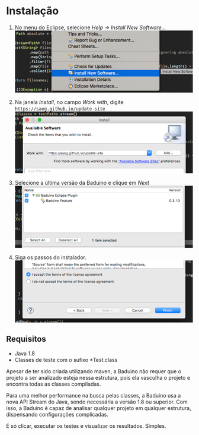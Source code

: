 # Instalação

1. No menu do Eclipse, selecione *Help → Install New Software...*
![Install01](images/install01.png)

2. Na janela *Install*, no campo *Work with*, digite `https://saeg.github.io/update-site`
![Install02](images/install02.png)

3. Selecione a última versão da Baduino e clique em *Next*
![Install03](images/install03.png)

4. Siga os passos do instalador.
![Install04](images/install04.png)

## Requisitos
* Java 1.8
* Classes de teste com o sufixo *Test.class

Apesar de ter sido criada utilizando maven, a Baduino não requer que o projeto a ser analizado esteja nessa estrutura, pois ela vasculha o projeto e encontra todas as classes compiladas.

Para uma melhor performance na busca pelas classes, a Baduino usa a nova API Stream do Java, sendo necessária a versão 1.8 ou superior. Com isso, a Baduino é capaz de analisar qualquer projeto em qualquer estrutura, dispensando configurações complicadas.

É só clicar, executar os testes e visualizar os resultados. Simples.
